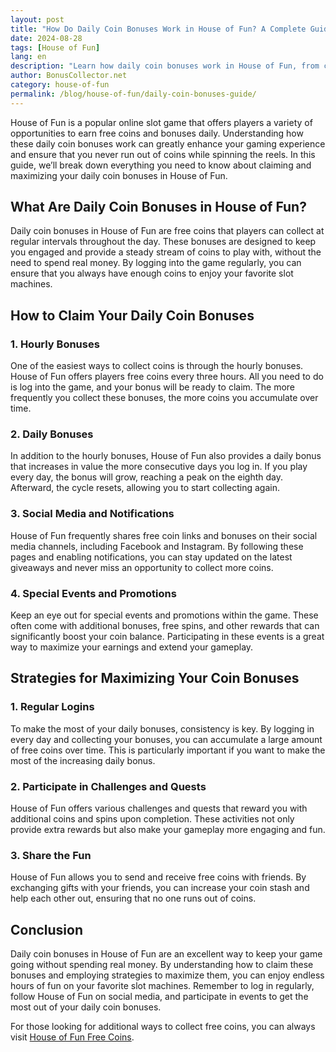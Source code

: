 ```yaml
---
layout: post  
title: "How Do Daily Coin Bonuses Work in House of Fun? A Complete Guide"  
date: 2024-08-28  
tags: [House of Fun]  
lang: en  
description: "Learn how daily coin bonuses work in House of Fun, from claiming hourly rewards to maximizing your free spins. Get the most out of your gameplay with our complete guide."  
author: BonusCollector.net  
category: house-of-fun
permalink: /blog/house-of-fun/daily-coin-bonuses-guide/
---
```


House of Fun is a popular online slot game that offers players a variety of opportunities to earn free coins and bonuses daily. Understanding how these daily coin bonuses work can greatly enhance your gaming experience and ensure that you never run out of coins while spinning the reels. In this guide, we’ll break down everything you need to know about claiming and maximizing your daily coin bonuses in House of Fun.

## What Are Daily Coin Bonuses in House of Fun?

Daily coin bonuses in House of Fun are free coins that players can collect at regular intervals throughout the day. These bonuses are designed to keep you engaged and provide a steady stream of coins to play with, without the need to spend real money. By logging into the game regularly, you can ensure that you always have enough coins to enjoy your favorite slot machines.

## How to Claim Your Daily Coin Bonuses

### 1. **Hourly Bonuses**
One of the easiest ways to collect coins is through the hourly bonuses. House of Fun offers players free coins every three hours. All you need to do is log into the game, and your bonus will be ready to claim. The more frequently you collect these bonuses, the more coins you accumulate over time.

### 2. **Daily Bonuses**
In addition to the hourly bonuses, House of Fun also provides a daily bonus that increases in value the more consecutive days you log in. If you play every day, the bonus will grow, reaching a peak on the eighth day. Afterward, the cycle resets, allowing you to start collecting again.

### 3. **Social Media and Notifications**
House of Fun frequently shares free coin links and bonuses on their social media channels, including Facebook and Instagram. By following these pages and enabling notifications, you can stay updated on the latest giveaways and never miss an opportunity to collect more coins.

### 4. **Special Events and Promotions**
Keep an eye out for special events and promotions within the game. These often come with additional bonuses, free spins, and other rewards that can significantly boost your coin balance. Participating in these events is a great way to maximize your earnings and extend your gameplay.

## Strategies for Maximizing Your Coin Bonuses

### 1. **Regular Logins**
To make the most of your daily bonuses, consistency is key. By logging in every day and collecting your bonuses, you can accumulate a large amount of free coins over time. This is particularly important if you want to make the most of the increasing daily bonus.

### 2. **Participate in Challenges and Quests**
House of Fun offers various challenges and quests that reward you with additional coins and spins upon completion. These activities not only provide extra rewards but also make your gameplay more engaging and fun.

### 3. **Share the Fun**
House of Fun allows you to send and receive free coins with friends. By exchanging gifts with your friends, you can increase your coin stash and help each other out, ensuring that no one runs out of coins.

## Conclusion

Daily coin bonuses in House of Fun are an excellent way to keep your game going without spending real money. By understanding how to claim these bonuses and employing strategies to maximize them, you can enjoy endless hours of fun on your favorite slot machines. Remember to log in regularly, follow House of Fun on social media, and participate in events to get the most out of your daily coin bonuses.

For those looking for additional ways to collect free coins, you can always visit [House of Fun Free Coins](https://bonuscollector.net/house-of-fun-free-coins/).